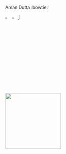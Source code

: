 
Aman Dutta :bowtie:

[<img src="https://img.icons8.com/color/48/000000/linkedin.png" width="3.5%"/>](https://www.linkedin.com/in/amandutta004/)
<a href="mailto:amandutta004@gmail.com"> <img src="https://img.icons8.com/fluent/48/000000/gmail.png" width="3.5%"/> </a>
[<img src="https://leetcode.com/static/images/LeetCode_Sharing.png" width="5.5%"/>](https://leetcode.com/2017ucp1077/)

<br>
<img height=175 align="center" src="https://github-readme-stats.vercel.app/api/top-langs/?username=aman-dutta&hide=c%23,powershell,java&title_color=2aa889&text_color=99d1ce&icon_color=2bbc8a&bg_color=0c1014&langs_count=8&layout=compact" />


<!--
**aman-dutta/aman-dutta** is a ✨ _special_ ✨ repository because its `README.md` (this file) appears on your GitHub profile.

Here are some ideas to get you started:

- 🔭 I’m currently working on ...
- 🌱 I’m currently learning ...
- 👯 I’m looking to collaborate on ...
- 🤔 I’m looking for help with ...
- 💬 Ask me about ...
- 📫 How to reach me: ...
- 😄 Pronouns: ...
- ⚡ Fun fact: ...
-->
